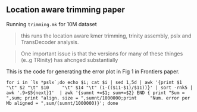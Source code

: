 Location aware trimming paper
--

Running `trimming.mk` for 10M dataset

>this runs the location aware kmer trimming, trinity assembly, pslx and TransDecoder analysis.

>One important issue is that the versions for many of these thinges (e..g TRinity) has ahcnged substantially

This is the code for generating the error plot in Fig 1 in Frontiers paper.

	for i in `ls *pslx`;do echo $i; cat $i | sed 1,5d | awk '{print $1 "\t" $2 "\t" $10 	"\t" $14 "\t" (1-(($11-$1)/$11))}' | sort -rnk5 | awk '.9>$5{next}1'  | awk '{sumnt	+=$1; sum+=$2} END { print "Sum = ",sum; print "align. size = ",sumnt/1000000;print 	"Num. error per Mb aligned = ",sum/(sumnt/1000000)}'; done